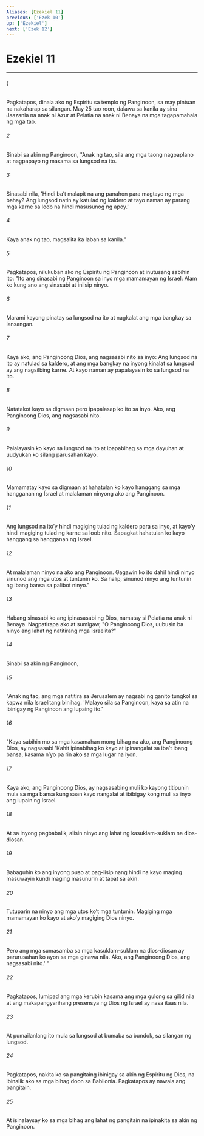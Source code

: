 ```yaml
---
Aliases: [Ezekiel 11]
previous: ['Ezek 10']
up: ['Ezekiel']
next: ['Ezek 12']
---
```

# Ezekiel 11

***






















###### 1 










Pagkatapos, dinala ako ng Espiritu sa templo ng Panginoon, sa may pintuan na nakaharap sa silangan. May 25 tao roon, dalawa sa kanila ay sina Jaazania na anak ni Azur at Pelatia na anak ni Benaya na mga tagapamahala ng mga tao. 





















###### 2 










Sinabi sa akin ng Panginoon, "Anak ng tao, sila ang mga taong nagpaplano at nagpapayo ng masama sa lungsod na ito. 





















###### 3 










Sinasabi nila, 'Hindi baʼt malapit na ang panahon para magtayo ng mga bahay? Ang lungsod natin ay katulad ng kaldero at tayo naman ay parang mga karne sa loob na hindi masusunog ng apoy.' 





















###### 4 










Kaya anak ng tao, magsalita ka laban sa kanila." 





















###### 5 










Pagkatapos, nilukuban ako ng Espiritu ng Panginoon at inutusang sabihin ito: "Ito ang sinasabi ng Panginoon sa inyo mga mamamayan ng Israel: Alam ko kung ano ang sinasabi at iniisip ninyo. 





















###### 6 










Marami kayong pinatay sa lungsod na ito at nagkalat ang mga bangkay sa lansangan. 





















###### 7 










Kaya ako, ang Panginoong Dios, ang nagsasabi nito sa inyo: Ang lungsod na ito ay natulad sa kaldero, at ang mga bangkay na inyong kinalat sa lungsod ay ang nagsilbing karne. At kayo naman ay papalayasin ko sa lungsod na ito. 





















###### 8 










Natatakot kayo sa digmaan pero ipapalasap ko ito sa inyo. Ako, ang Panginoong Dios, ang nagsasabi nito. 





















###### 9 










Palalayasin ko kayo sa lungsod na ito at ipapabihag sa mga dayuhan at uudyukan ko silang parusahan kayo. 





















###### 10 










Mamamatay kayo sa digmaan at hahatulan ko kayo hanggang sa mga hangganan ng Israel at malalaman ninyong ako ang Panginoon. 





















###### 11 










Ang lungsod na itoʼy hindi magiging tulad ng kaldero para sa inyo, at kayoʼy hindi magiging tulad ng karne sa loob nito. Sapagkat hahatulan ko kayo hanggang sa hangganan ng Israel. 





















###### 12 










At malalaman ninyo na ako ang Panginoon. Gagawin ko ito dahil hindi ninyo sinunod ang mga utos at tuntunin ko. Sa halip, sinunod ninyo ang tuntunin ng ibang bansa sa palibot ninyo." 





















###### 13 










Habang sinasabi ko ang ipinasasabi ng Dios, namatay si Pelatia na anak ni Benaya. Nagpatirapa ako at sumigaw, "O Panginoong Dios, uubusin ba ninyo ang lahat ng natitirang mga Israelita?" 





















###### 14 










Sinabi sa akin ng Panginoon, 





















###### 15 










"Anak ng tao, ang mga natitira sa Jerusalem ay nagsabi ng ganito tungkol sa kapwa nila Israelitang binihag. 'Malayo sila sa Panginoon, kaya sa atin na ibinigay ng Panginoon ang lupaing ito.' 





















###### 16 










"Kaya sabihin mo sa mga kasamahan mong bihag na ako, ang Panginoong Dios, ay nagsasabi 'Kahit ipinabihag ko kayo at ipinangalat sa ibaʼt ibang bansa, kasama nʼyo pa rin ako sa mga lugar na iyon. 





















###### 17 










Kaya ako, ang Panginoong Dios, ay nagsasabing muli ko kayong titipunin mula sa mga bansa kung saan kayo nangalat at ibibigay kong muli sa inyo ang lupain ng Israel. 





















###### 18 










At sa inyong pagbabalik, alisin ninyo ang lahat ng kasuklam-suklam na dios-diosan. 





















###### 19 










Babaguhin ko ang inyong puso at pag-iisip nang hindi na kayo maging masuwayin kundi maging masunurin at tapat sa akin. 





















###### 20 










Tutuparin na ninyo ang mga utos koʼt mga tuntunin. Magiging mga mamamayan ko kayo at akoʼy magiging Dios ninyo. 





















###### 21 










Pero ang mga sumasamba sa mga kasuklam-suklam na dios-diosan ay parurusahan ko ayon sa mga ginawa nila. Ako, ang Panginoong Dios, ang nagsasabi nito.' " 





















###### 22 










Pagkatapos, lumipad ang mga kerubin kasama ang mga gulong sa gilid nila at ang makapangyarihang presensya ng Dios ng Israel ay nasa itaas nila. 





















###### 23 










At pumailanlang ito mula sa lungsod at bumaba sa bundok, sa silangan ng lungsod. 





















###### 24 










Pagkatapos, nakita ko sa pangitaing ibinigay sa akin ng Espiritu ng Dios, na ibinalik ako sa mga bihag doon sa Babilonia. Pagkatapos ay nawala ang pangitain. 





















###### 25 










At isinalaysay ko sa mga bihag ang lahat ng pangitain na ipinakita sa akin ng Panginoon.
